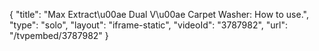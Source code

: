 {
    "title": "Max Extract\u00ae Dual V\u00ae Carpet Washer: How to use.",
    "type": "solo",
    "layout": "iframe-static",
    "videoId": "3787982",
    "url": "\/tvpembed\/3787982"
}
